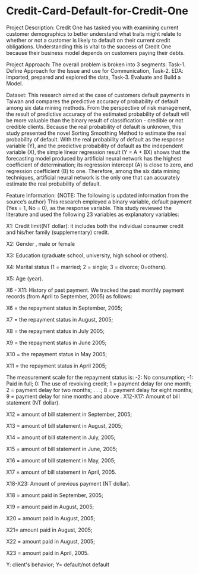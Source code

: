 # Credit-Card-Default-for-Credit-One

Project Description: Credit One has tasked you with examining current customer demographics to better understand what traits might relate to whether or not a customer is likely to default on their current credit obligations. Understanding this is vital to the success of Credit One because their business model depends on customers paying their debts.

Project Approach: The overall problem is broken into 3 segments:
Task-1. Define Approach for the Issue and use for Communication, 
Task-2. EDA: imported, prepared and explored the data,
Task-3. Evaluate and Build a Model.

Dataset: This research aimed at the case of customers default payments in Taiwan and compares the predictive accuracy of probability of default among six data mining methods. From the perspective of risk management, the result of predictive accuracy of the estimated probability of default will be more valuable than the binary result of classification - credible or not credible clients. Because the real probability of default is unknown, this study presented the novel Sorting Smoothing Method to estimate the real probability of default. With the real probability of default as the response variable (Y), and the predictive probability of default as the independent variable (X), the simple linear regression result (Y = A + BX) shows that the forecasting model produced by artificial neural network has the highest coefficient of determination; its regression intercept (A) is close to zero, and regression coefficient (B) to one. Therefore, among the six data mining techniques, artificial neural network is the only one that can accurately estimate the real probability of default.

Feature Information: 
{NOTE: The following is updated information from the source’s author} This research employed a binary variable, default payment (Yes = 1, No = 0), as the response variable. This study reviewed the literature and used the following 23 variables as explanatory variables:

X1: Credit limit(NT dollar): it includes both the individual consumer credit and his/her family (supplementary) credit.

X2: Gender , male or female

X3: Education (graduate school, university, high school or others).

X4: Marital status (1 = married; 2 = single; 3 = divorce; 0=others).

X5: Age (year).

X6 - X11: History of past payment. We tracked the past monthly payment records (from April to September, 2005) as follows:

X6 = the repayment status in September, 2005;

X7 = the repayment status in August, 2005;

X8 = the repayment status in July 2005;

X9 = the repayment status in June 2005;

X10 = the repayment status in May 2005;

X11 = the repayment status in April 2005;

The measurement scale for the repayment status is: -2: No consumption; -1: Paid in full; 0: The use of revolving credit; 1 = payment delay for one month; 2 = payment delay for two months; . . .; 8 = payment delay for eight months; 9 = payment delay for nine months and above . X12-X17: Amount of bill statement (NT dollar).

X12 = amount of bill statement in September, 2005;

X13 = amount of bill statement in August, 2005;

X14 = amount of bill statement in July, 2005;

X15 = amount of bill statement in June, 2005;

X16 = amount of bill statement in May, 2005;

X17 = amount of bill statement in April, 2005.

X18-X23: Amount of previous payment (NT dollar).

X18 = amount paid in September, 2005;

X19 = amount paid in August, 2005;

X20 = amount paid in August, 2005;

X21= amount paid in August, 2005;

X22 = amount paid in August, 2005;

X23 = amount paid in April, 2005.

Y: client's behavior; Y= default/not default

